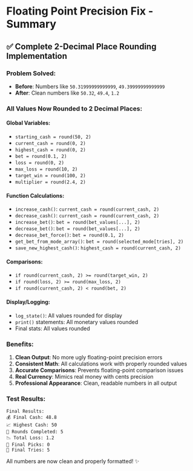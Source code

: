 # Floating Point Precision Fix - Summary

## ✅ Complete 2-Decimal Place Rounding Implementation

### **Problem Solved:**
- **Before**: Numbers like `50.31999999999999`, `49.39999999999999`
- **After**: Clean numbers like `50.32`, `49.4`, `1.2`

### **All Values Now Rounded to 2 Decimal Places:**

#### **Global Variables:**
- `starting_cash = round(50, 2)`
- `current_cash = round(0, 2)` 
- `highest_cash = round(0, 2)`
- `bet = round(0.1, 2)`
- `loss = round(0, 2)`
- `max_loss = round(10, 2)`
- `target_win = round(100, 2)`
- `multiplier = round(2.4, 2)`

#### **Function Calculations:**
- `increase_cash()`: `current_cash = round(current_cash, 2)`
- `decrease_cash()`: `current_cash = round(current_cash, 2)`
- `increase_bet()`: `bet = round(bet_values[...], 2)`
- `decrease_bet()`: `bet = round(bet_values[...], 2)`
- `decrease_bet_force()`: `bet = round(0.1, 2)`
- `get_bet_from_mode_array()`: `bet = round(selected_mode[tries], 2)`
- `save_new_highest_cash()`: `highest_cash = round(current_cash, 2)`

#### **Comparisons:**
- `if round(current_cash, 2) >= round(target_win, 2)`
- `if round(loss, 2) >= round(max_loss, 2)`
- `if round(current_cash, 2) < round(bet, 2)`

#### **Display/Logging:**
- `log_state()`: All values rounded for display
- `print()` statements: All monetary values rounded
- Final stats: All values rounded

### **Benefits:**

1. **Clean Output**: No more ugly floating-point precision errors
2. **Consistent Math**: All calculations work with properly rounded values
3. **Accurate Comparisons**: Prevents floating-point comparison issues
4. **Real Currency**: Mimics real money with cents precision
5. **Professional Appearance**: Clean, readable numbers in all output

### **Test Results:**
```
Final Results:
💰 Final Cash: 48.8
📈 Highest Cash: 50
🏁 Rounds Completed: 5
📉 Total Loss: 1.2
🎯 Final Picks: 0
🔄 Final Tries: 5
```

All numbers are now clean and properly formatted! ✨
